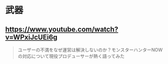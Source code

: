 # 武器

## https://www.youtube.com/watch?v=WPxiJcUEi6g

> ユーザーの不満をなぜ運営は解決しないのか？モンスターハンターNOW の対応について現役プロデューサーが熱く語ってみた 
